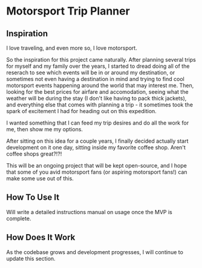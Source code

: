 # Motorsport Trip Planner

## Inspiration

I love traveling, and even more so, I love motorsport.

So the inspiration for this project came naturally. After planning several trips for myself and my family over the years, I started to dread doing all of the reserach to see which events will be in or around my destination, or sometimes not even having a destination in mind and trying to find cool motorsport events happening around the world that may interest me. Then, looking for the best prices for airfare and accomodation, seeing what the weather will be during the stay (I don't like having to pack thick jackets), and everything else that comes with planning a trip - it sometimes took the spark of excitement I had for heading out on this expedition.

I wanted something that I can feed my trip desires and do all the work for me, then show me my options.

After sitting on this idea for a couple years, I finally decided actually start development on it one day, sitting inside my favorite coffee shop. Aren't coffee shops great?!?!

This will be an ongoing project that will be kept open-source, and I hope that some of you avid motorsport fans (or aspiring motorsport fans!) can make some use out of this.

## How To Use It

Will write a detailed instructions manual on usage once the MVP is complete.

## How Does It Work

As the codebase grows and development progresses, I will continue to update this section.
